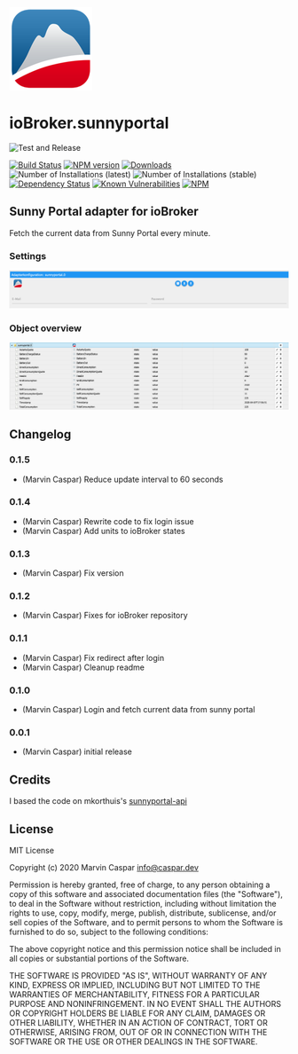 ![Logo](admin/sunnyportal.png)
# ioBroker.sunnyportal

![Test and Release](https://github.com/marvincaspar/ioBroker.sunnyportal/workflows/Test%20and%20Release/badge.svg)

[![Build Status](https://travis-ci.org/marvincaspar/ioBroker.sunnyportal.svg?branch=master)](https://travis-ci.org/marvincaspar/ioBroker.sunnyportal)
[![NPM version](http://img.shields.io/npm/v/iobroker.sunnyportal.svg)](https://www.npmjs.com/package/iobroker.sunnyportal)
[![Downloads](https://img.shields.io/npm/dm/iobroker.sunnyportal.svg)](https://www.npmjs.com/package/iobroker.sunnyportal)
![Number of Installations (latest)](http://iobroker.live/badges/sunnyportal-installed.svg)
![Number of Installations (stable)](http://iobroker.live/badges/sunnyportal-stable.svg)
[![Dependency Status](https://img.shields.io/david/marvincaspar/iobroker.sunnyportal.svg)](https://david-dm.org/marvincaspar/iobroker.sunnyportal)
[![Known Vulnerabilities](https://snyk.io/test/github/marvincaspar/ioBroker.sunnyportal/badge.svg)](https://snyk.io/test/github/marvincaspar/ioBroker.sunnyportal)
[![NPM](https://nodei.co/npm/iobroker.sunnyportal.png?downloads=true)](https://nodei.co/npm/iobroker.sunnyportal/)

## Sunny Portal adapter for ioBroker

Fetch the current data from Sunny Portal every minute.

### Settings
![Settings](./docs/images/settings.png)

### Object overview
![Object overview](./docs/images/object-overview.png)

## Changelog

### 0.1.5
* (Marvin Caspar) Reduce update interval to 60 seconds

### 0.1.4
* (Marvin Caspar) Rewrite code to fix login issue
* (Marvin Caspar) Add units to ioBroker states

### 0.1.3
* (Marvin Caspar) Fix version

### 0.1.2
* (Marvin Caspar) Fixes for ioBroker repository

### 0.1.1
* (Marvin Caspar) Fix redirect after login
* (Marvin Caspar) Cleanup readme

### 0.1.0
* (Marvin Caspar) Login and fetch current data from sunny portal

### 0.0.1
* (Marvin Caspar) initial release

## Credits
I based the code on mkorthuis's [sunnyportal-api](https://github.com/mkorthuis/sunnyportal-api/)


## License
MIT License

Copyright (c) 2020 Marvin Caspar <info@caspar.dev>

Permission is hereby granted, free of charge, to any person obtaining a copy
of this software and associated documentation files (the "Software"), to deal
in the Software without restriction, including without limitation the rights
to use, copy, modify, merge, publish, distribute, sublicense, and/or sell
copies of the Software, and to permit persons to whom the Software is
furnished to do so, subject to the following conditions:

The above copyright notice and this permission notice shall be included in all
copies or substantial portions of the Software.

THE SOFTWARE IS PROVIDED "AS IS", WITHOUT WARRANTY OF ANY KIND, EXPRESS OR
IMPLIED, INCLUDING BUT NOT LIMITED TO THE WARRANTIES OF MERCHANTABILITY,
FITNESS FOR A PARTICULAR PURPOSE AND NONINFRINGEMENT. IN NO EVENT SHALL THE
AUTHORS OR COPYRIGHT HOLDERS BE LIABLE FOR ANY CLAIM, DAMAGES OR OTHER
LIABILITY, WHETHER IN AN ACTION OF CONTRACT, TORT OR OTHERWISE, ARISING FROM,
OUT OF OR IN CONNECTION WITH THE SOFTWARE OR THE USE OR OTHER DEALINGS IN THE
SOFTWARE.